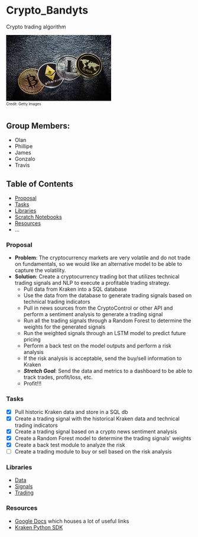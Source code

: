 # Crypto_Bandyts
Crypto trading algorithm

![](images/crypto_image.jpg "Source: https://www.telegraph.co.uk/technology/digital-money/how-to-understand-cryptocurrency-terminology/")  
<sup><sup>Credit: Getty Images</sup></sup>

  
## Group Members:
* Olan
* Phillipe
* James
* Gonzalo
* Travis

## Table of Contents
* [Proposal](#Proposal)
* [Tasks](#Tasks)
* [Libraries](#Libraries)
* [Scratch Notebooks](libs/notebooks)
* [Resources](#Resources)
* ...

### Proposal
* **Problem**: The cryptocurrency markets are very volatile and do not trade on fundamentals, so we would like an alternative model to be able to capture the volatility.  
* **Solution**: Create a cryptocurrency trading bot that utilizes technical trading signals and NLP to execute a profitable trading strategy.
    * Pull data from Kraken into a SQL database
    * Use the data from the database to generate trading signals based on technical trading indicators
    * Pull in news sources from the CryptoControl or other API and perform a sentiment analysis to generate a trading signal
    * Run all the trading signals through a Random Forest to determine the weights for the generated signals
    * Run the weighted signals through an LSTM model to predict future pricing
    * Perform a back test on the model outputs and perform a risk analysis
    * If the risk analysis is acceptable, send the buy/sell information to Kraken
    * ***Stretch Goal***: Send the data and metrics to a dashboard to be able to track trades, profit/loss, etc.
    * Profit!!!

### Tasks
- [x] Pull historic Kraken data and store in a SQL db
- [x] Create a trading signal with the historical Kraken data and technical trading indicators
- [x] Create a trading signal based on a crypto news sentiment analysis
- [x] Create a Random Forest model to determine the trading signals' weights
- [x] Create a back test module to analyze the risk
- [ ] Create a trading module to buy or sell based on the risk analysis

### Libraries
* [Data](libs/data)
* [Signals](libs/signals)
* [Trading](libs/trading)

### Resources 
* [Google Docs](https://docs.google.com/document/d/1GrOYwcoCp7ZqUtgUvB9V7iqvB39htRWjOiBAbJ3R6TM/edit) which houses a lot of useful links
* [Kraken Python SDK](https://github.com/veox/python3-krakenex)
